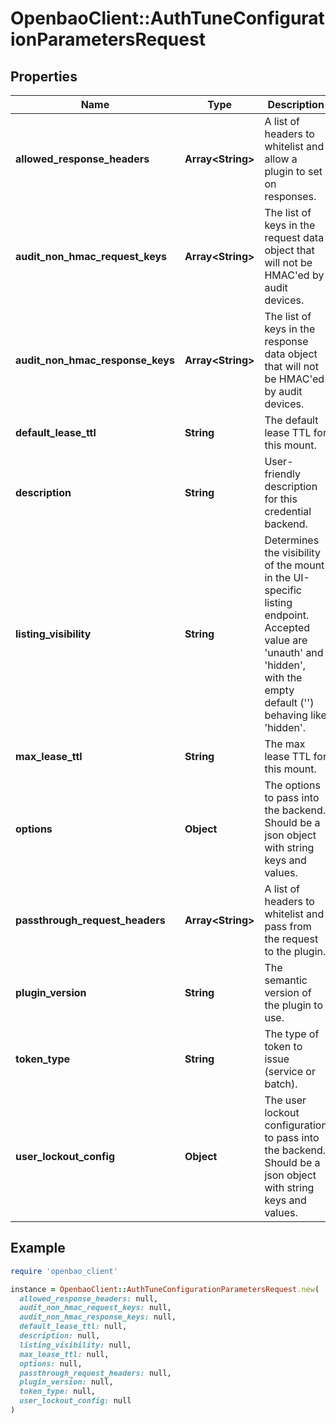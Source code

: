 # OpenbaoClient::AuthTuneConfigurationParametersRequest

## Properties

| Name | Type | Description | Notes |
| ---- | ---- | ----------- | ----- |
| **allowed_response_headers** | **Array&lt;String&gt;** | A list of headers to whitelist and allow a plugin to set on responses. | [optional] |
| **audit_non_hmac_request_keys** | **Array&lt;String&gt;** | The list of keys in the request data object that will not be HMAC&#39;ed by audit devices. | [optional] |
| **audit_non_hmac_response_keys** | **Array&lt;String&gt;** | The list of keys in the response data object that will not be HMAC&#39;ed by audit devices. | [optional] |
| **default_lease_ttl** | **String** | The default lease TTL for this mount. | [optional] |
| **description** | **String** | User-friendly description for this credential backend. | [optional] |
| **listing_visibility** | **String** | Determines the visibility of the mount in the UI-specific listing endpoint. Accepted value are &#39;unauth&#39; and &#39;hidden&#39;, with the empty default (&#39;&#39;) behaving like &#39;hidden&#39;. | [optional] |
| **max_lease_ttl** | **String** | The max lease TTL for this mount. | [optional] |
| **options** | **Object** | The options to pass into the backend. Should be a json object with string keys and values. | [optional] |
| **passthrough_request_headers** | **Array&lt;String&gt;** | A list of headers to whitelist and pass from the request to the plugin. | [optional] |
| **plugin_version** | **String** | The semantic version of the plugin to use. | [optional] |
| **token_type** | **String** | The type of token to issue (service or batch). | [optional] |
| **user_lockout_config** | **Object** | The user lockout configuration to pass into the backend. Should be a json object with string keys and values. | [optional] |

## Example

```ruby
require 'openbao_client'

instance = OpenbaoClient::AuthTuneConfigurationParametersRequest.new(
  allowed_response_headers: null,
  audit_non_hmac_request_keys: null,
  audit_non_hmac_response_keys: null,
  default_lease_ttl: null,
  description: null,
  listing_visibility: null,
  max_lease_ttl: null,
  options: null,
  passthrough_request_headers: null,
  plugin_version: null,
  token_type: null,
  user_lockout_config: null
)
```

